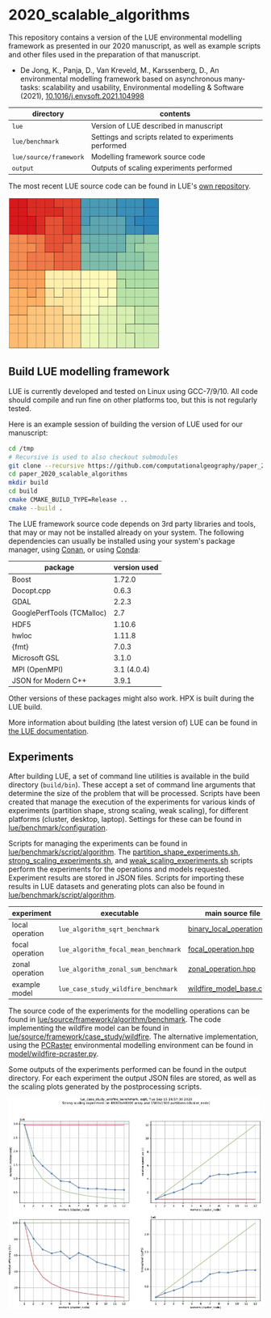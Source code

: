 # 2020_scalable_algorithms
This repository contains a version of the LUE environmental modelling
framework as presented in our 2020 manuscript,
as well as example scripts and other files used in the preparation of
that manuscript.

- De Jong, K., Panja, D., Van Kreveld, M., Karssenberg, D.,
  An environmental modelling framework based on asynchronous many-tasks:
  scalability and usability,
  Environmental modelling & Software (2021), [10.1016/j.envsoft.2021.104998](https://doi.org/10.1016/j.envsoft.2021.104998)

| directory | contents |
| --------- | -------- |
| `lue` | Version of LUE described in manuscript |
| `lue/benchmark` | Settings and scripts related to experiments performed |
| `lue/source/framework` | Modelling framework source code |
| `output` | Outputs of scaling experiments performed |

The most recent LUE source code can be found in LUE's [own
repository](https://github.com/computationalgeography/lue).

![Domain decomposition](figure/domain_decomposition.png)


## Build LUE modelling framework
LUE is currently developed and tested on Linux using GCC-7/9/10. All code
should compile and run fine on other platforms too, but this is not
regularly tested.

Here is an example session of building the version of LUE used for our
manuscript:

```bash
cd /tmp
# Recursive is used to also checkout submodules
git clone --recursive https://github.com/computationalgeography/paper_2020_scalable_algorithms
cd paper_2020_scalable_algorithms
mkdir build
cd build
cmake CMAKE_BUILD_TYPE=Release ..
cmake --build .
```

The LUE framework source code depends on 3rd party libraries and tools,
that may or may not be installed already on your system. The following
dependencies can usually be installed using your system's package manager,
using [Conan](https://conan.io), or using [Conda](https://conda.io):

| package | version used |
| ------- | ------------ |
| Boost | 1.72.0 |
| Docopt.cpp | 0.6.3 |
| GDAL | 2.2.3 |
| GooglePerfTools (TCMalloc) | 2.7 |
| HDF5 | 1.10.6 |
| hwloc | 1.11.8 |
| {fmt} | 7.0.3 |
| Microsoft GSL | 3.1.0 |
| MPI (OpenMPI) | 3.1 (4.0.4) |
| JSON for Modern C++ | 3.9.1 |

Other versions of these packages might also work. HPX is built during
the LUE build.

More information about building (the latest version of) LUE can be found
in [the LUE documentation](https://lue.computationalgeography.org/doc).


## Experiments
After building LUE, a set of command line utilities is available in
the build directory (`build/bin`). These accept a set of command line arguments that
determine the size of the problem that will be processed. Scripts have
been created that manage the execution of the experiments for various
kinds of experiments (partition shape, strong scaling, weak scaling),
for different platforms (cluster, desktop, laptop). Settings for these
can be found in [lue/benchmark/configuration](lue/benchmark/configuration).

Scripts for managing the experiments can be found in
[lue/benchmark/script/algorithm](lue/benchmark/script/algorithm).
The
[partition_shape_experiments.sh](lue/benchmark/script/algorithm/partition_shape_experiments.sh),
[strong_scaling_experiments.sh](lue/benchmark/script/algorithm/strong_scaling_experiments.sh),
and
[weak_scaling_experiments.sh](lue/benchmark/script/algorithm/weak_scaling_experiments.sh)
scripts perform the experiments for the operations and models
requested. Experiment results are stored in JSON files. Scripts for
importing these results in LUE datasets and generating plots can also
be found in
[lue/benchmark/script/algorithm](lue/benchmark/script/algorithm).

| experiment | executable | main source file |
| ---------- | ---------- | ---------------- |
| local operation | `lue_algorithm_sqrt_benchmark`       | [binary_local_operation.hpp](lue/source/framework/algorithm/include/lue/framework/algorithm/binary_local_operation.hpp) |
| focal operation | `lue_algorithm_focal_mean_benchmark` | [focal_operation.hpp](lue/source/framework/algorithm/include/lue/framework/algorithm/focal_operation.hpp) |
| zonal operation | `lue_algorithm_zonal_sum_benchmark`  | [zonal_operation.hpp](lue/source/framework/algorithm/include/lue/framework/algorithm/zonal_operation.hpp) |
| example model   | `lue_case_study_wildfire_benchmark`  | [wildfire_model_base.cpp](lue/source/framework/case_study/wildfire/src/wildfire_model_base.cpp) |

The source code of the experiments for the modelling operations can be
found in
[lue/source/framework/algorithm/benchmark](lue/source/framework/algorithm/benchmark).
The code implementing the wildfire model can be found in
[lue/source/framework/case_study/wildfire](lue/source/framework/case_study/wildfire).
The alternative implementation, using the
[PCRaster](https://pcraster.computationalgeography.org) environmental
modelling environment can be found in
[model/wildfire-pcraster.py](model/wildfire-pcraster.py).

Some outputs of the experiments performed can be found in the output
directory. For each experiment the output JSON files are stored, as well
as the scaling plots generated by the postprocessing scripts.

<img src="figure/scaling.png" alt="Scaling plots" width="500"/>
